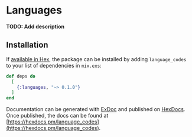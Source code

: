 # Languages

**TODO: Add description**

## Installation

If [available in Hex](https://hex.pm/docs/publish), the package can be installed
by adding `language_codes` to your list of dependencies in `mix.exs`:

```elixir
def deps do
  [
    {:languages, "~> 0.1.0"}
  ]
end
```

Documentation can be generated with [ExDoc](https://github.com/elixir-lang/ex_doc)
and published on [HexDocs](https://hexdocs.pm). Once published, the docs can
be found at [https://hexdocs.pm/language_codes](https://hexdocs.pm/language_codes).

